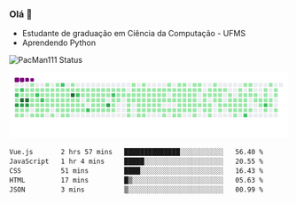 ### Olá 👋

- Estudante de graduação em Ciência da Computação - UFMS
- Aprendendo Python

![PacMan111 Status](https://github-readme-stats.vercel.app/api?username=pacman111&show_icons=true&theme=gruvbox)
<!--[![Top Linguagens](https://github-readme-stats.vercel.app/api/top-langs/?username=pacman111&layout=compact)](https://github.com/anuraghazra/github-readme-stats) 
-->

![snake gif](https://github.com/PacMan111/PacMan111/blob/output/github-contribution-grid-snake.gif)

<!--START_SECTION:waka-->

```txt
Vue.js       2 hrs 57 mins   ██████████████░░░░░░░░░░░   56.40 %
JavaScript   1 hr 4 mins     █████░░░░░░░░░░░░░░░░░░░░   20.55 %
CSS          51 mins         ████░░░░░░░░░░░░░░░░░░░░░   16.43 %
HTML         17 mins         █▒░░░░░░░░░░░░░░░░░░░░░░░   05.63 %
JSON         3 mins          ▒░░░░░░░░░░░░░░░░░░░░░░░░   00.99 %
```

<!--END_SECTION:waka-->
